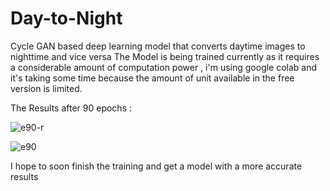 # Day-to-Night
Cycle GAN based deep learning model that converts daytime images to nighttime and vice versa
The Model is being trained currently as it requires a considerable amount of computation power , i'm using google colab and it's taking some time because the amount of unit available in the free version is limited.

The Results after 90 epochs :

![e90-r](https://github.com/aditya-mishra01/Day-to-Night/assets/55494834/51f84692-fdfc-476a-887c-804fe2b7031c)


![e90](https://github.com/aditya-mishra01/Day-to-Night/assets/55494834/7bd2bfd5-58b9-434d-ab3d-89267b22e553)

I hope to soon finish the training and get a model with a more accurate results 
